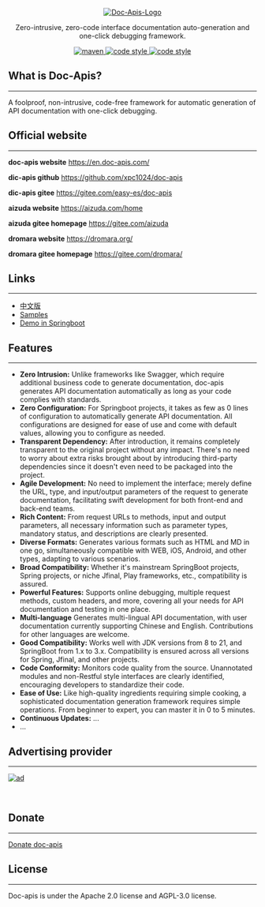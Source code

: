 <p align="center">
  <a href="https://en.doc-apis.com/">
   <img alt="Doc-Apis-Logo" src="https://iknow.hs.net/e21b7ba1-949f-499d-8c29-2b3eb2ec3fd4.png">
  </a>
</p>

<p align="center">
  Zero-intrusive, zero-code interface documentation auto-generation and one-click debugging framework.
</p>

<p align="center">
  <a href="https://search.maven.org/search?q=g:com.doc-apis%20a:*">
    <img alt="maven" src="https://img.shields.io/github/v/release/xpc1024/doc-apis?include_prereleases&logo=xpc&style=plastic">
  </a>
  <a href="https://www.apache.org/licenses/LICENSE-2.0">
    <img alt="code style" src="https://img.shields.io/badge/license-Apache%202.0-4EB1BA.svg?style=flat-square">
  </a>
  <a href="https://www.gnu.org/licenses/agpl-3.0.html">
    <img alt="code style" src="https://img.shields.io/badge/license-AGPL 3.0%20-4EB1BA.svg?style=flat-square">
  </a>
</p>

## What is Doc-Apis?
---

A foolproof, non-intrusive, code-free framework for automatic generation of API documentation with one-click debugging.

## Official website
---

**doc-apis website**  https://en.doc-apis.com/

**dic-apis github** https://github.com/xpc1024/doc-apis


**dic-apis gitee** https://gitee.com/easy-es/doc-apis


**aizuda website** https://aizuda.com/home


**aizuda gitee homepage** https://gitee.com/aizuda


**dromara website** https://dromara.org/


**dromara gitee homepage** https://gitee.com/dromara/



## Links
---
- [中文版](https://github.com/xpc1024/doc-apis/blob/main/README_ZH.md)
- [Samples](https://github.com/xpc1024/doc-apis/tree/main/doc-apis-test)
- [Demo in Springboot](https://en.easy-es.cn/pages/658abb/#_2-pom)

## Features
---

- **Zero Intrusion:** Unlike frameworks like Swagger, which require additional business code to generate documentation, doc-apis generates API documentation automatically as long as your code complies with standards.
- **Zero Configuration:** For Springboot projects, it takes as few as 0 lines of configuration to automatically generate API documentation. All configurations are designed for ease of use and come with default values, allowing you to configure as needed.
- **Transparent Dependency:** After introduction, it remains completely transparent to the original project without any impact. There's no need to worry about extra risks brought about by introducing third-party dependencies since it doesn't even need to be packaged into the project.
- **Agile Development:** No need to implement the interface; merely define the URL, type, and input/output parameters of the request to generate documentation, facilitating swift development for both front-end and back-end teams.
- **Rich Content:** From request URLs to methods, input and output parameters, all necessary information such as parameter types, mandatory status, and descriptions are clearly presented.
- **Diverse Formats:** Generates various formats such as HTML and MD in one go, simultaneously compatible with WEB, iOS, Android, and other types, adapting to various scenarios.
- **Broad Compatibility:** Whether it's mainstream SpringBoot projects, Spring projects, or niche Jfinal, Play frameworks, etc., compatibility is assured.
- **Powerful Features:**  Supports online debugging, multiple request methods, custom headers, and more, covering all your needs for API documentation and testing in one place.
- **Multi-language** Generates multi-lingual API documentation, with user documentation currently supporting Chinese and English. Contributions for other languages are welcome.
- **Good Compatibility:** Works well with JDK versions from 8 to 21, and SpringBoot from 1.x to 3.x. Compatibility is ensured across all versions for Spring, Jfinal, and other projects.
- **Code Conformity:** Monitors code quality from the source. Unannotated modules and non-Restful style interfaces are clearly identified, encouraging developers to standardize their code.
- **Ease of Use:** Like high-quality ingredients requiring simple cooking, a sophisticated documentation generation framework requires simple operations. From beginner to expert, you can master it in 0 to 5 minutes.
- **Continuous Updates:** ...
-   ...



## Advertising provider
---

<a href="https://www.mingdao.com?s=utm_206&utm_source=doc-apis&utm_campaign=IT%E7%BD%91%E7%AB%99&utm_content=%E6%B3%A8%E5%86%8C%E4%BD%93%E9%AA%8C
">
  <img alt="ad" src="https://iknow.hs.net/00b4a54c-6505-4776-9232-f0a9d9768fac.jpg">
</a>

</br>

## Donate
---
[Donate doc-apis](https://en.doc-apis.com/pages/fb599d/)


## License
---

Doc-apis is under the Apache 2.0 license and AGPL-3.0 license.
